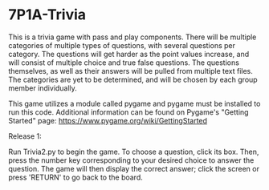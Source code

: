 # 7P1A-Trivia
This is a trivia game with pass and play components. There will be multiple categories of multiple types of questions, with several questions per category. The questions will get harder as the point values increase, and will consist of multiple choice and true false questions. The questions themselves, as well as their answers will be pulled from multiple text files. The categories are yet to be determined, and will be chosen by each group member individually. 

This game utilizes a module called pygame and pygame must be installed to run this code. Additional information can be found on Pygame's "Getting Started" page: https://www.pygame.org/wiki/GettingStarted


Release 1:

Run Trivia2.py to begin the game. To choose a question, click its box. Then, press the number key corresponding to your
desired choice to answer the question. The game will then display the correct answer; click the screen or press 'RETURN'
to go back to the board.
